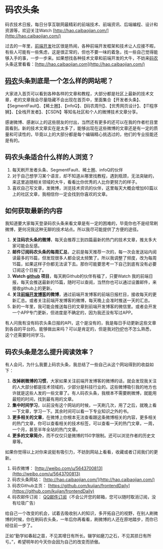 # 码农头条

码农技术日报，每日分享互联网最精彩的前端技术、前端资讯、后端编程、设计和资源等，欢迎关注Watch [http://hao.caibaojian.com/](http://hao.caibaojian.com/)

过去的一年里，[前端开发](http://caibaojian.com/)社区很是热闹，各种前端开发框架和技术让人应接不暇，有些人可能有一些焦虑，这是很正常的，但也不要一味的着急，找一些自己觉得能够入手的事，一步一步来。如果想找各种技术文章和前端开发的大牛，不妨来[码农](http://caibaojian.com/t/%e7%a0%81%e5%86%9c)头条这里看看：[http://hao.caibaojian.com](http://hao.caibaojian.com/)

## [码农](http://caibaojian.com/t/%e7%a0%81%e5%86%9c)头条到底是一个怎么样的网站呢？

大家进入首页可以看到各种各样的文章和教程，大部分都是社区上最新的技术文章，老的文章我会尽量隐藏不会出现在首页中，里面集合【开发者头条】、【SegmentFault】、【稀土圈】、【infoQ】、【码农周刊】、【优秀网页设计】、【IT程序狮】、【全栈开发者】、【CSDN】等知名社区和个人的微博技术文章分享。

感谢微博、感谢以上的这些朋友的付出，当然还有更多的还可以在我的作者栏目里面看到。新的技术文章实在是太多了，能够出现在这些微博的文章还是有一定的质量和可读性的，毕竟以上的大部分都是每个编辑精心挑选过的，他们的专业技能还是有的。

## 码农头条适合什么样的人浏览？

1. 每天刷开发者头条、SegmentFault、稀土圈、infoQ的伙伴
2. 对于自己想学习某个语言，却不知道从哪里找教程，遇到瓶颈，无法突破的，来这里追随相关领域的大牛，看看比你优秀的人比你更努力的样子。
3. 喜欢自己写文章，发微博，浏览技术资讯的伙伴，这里每天大概会增加60篇以上的社区文章，我相信你一定会找到你喜欢的文章。

## 如何获取最新的内容

我知道要大家每天登录码农头条来看文章是有一定的困难的，毕竟你也不是经常刷微博，更何况我这种无聊的技术站点。所以我尽可能提供了方便的途径。

1. **关注码农头条的微博**，每天会推荐三到四篇最新的热门的技术文章，推太多大家可能会反感。
2. **邮件订阅码农头条的每周汇总**，之前是每天推荐一次的，每一次会发送站内阅读最多的15篇，但发现很多人都会说太频繁了。所以我调整了频度，改为每周15篇，如果这样子你都无法读下去。那你可能要思考一下自己到底有没有必要订阅这个日报了。
3. **Watch [github](http://caibaojian.com/t/github) 项目**，每天刷Github的伙伴有福了，只要Watch 我的前端日报，每天会推送最新的15篇，随时可以查阅，当然你也可以通过设置邮件，来接收github上的更新。
4. **关注[前端开发博客](http://caibaojian.com/)的微博**，通过前端开发博客的前端日报栏目，接收每天的更新汇总。或者关注前端开发博客的微博，每天晚上会准时推送一天的汇总。
5. 新的一年里，我可能会推送每日的文章到前端开发博客的微信里。或者会开发一个APP专门更新，但进度是不确定的，因为我还没有写过APP。

有人问我有没有码农头条日报的API，这个是没有的，我是每日手动更新这些文章到各自的平台的。能够做出来吗？可以是肯定的，但是我对[PHP](http://caibaojian.com/t/php)也不怎么熟悉，这个还需要时间学习。

## 码农头条是怎么提升阅读效率？

有人会问，为什么我要上码农头条，我总结了一些自己从这个网站得到的收益如下：

1. **改掉刷微博的习惯**，大家如果关注前端开发博客的微博的话，就会发现我关注的人大部分都是技术领域的，少部分是科技行业的。这些微博吸引我的地方也许就是这些人发的一些文章了。有人码农头条，我根本不需要刷微博，就能用最短的时间，找到最有用的文章。
2. **集中时间学习**，以前没有这个网站的时候，一天刷几次，用了之后，就晚上看一下文章，学习一下。其余时间可以看一下专业知识之外的书。
3. **更多相关的文章**，在微博上你根本无法查看跟这条微博相关的内容，更多相关的热门文章，你可以查看相关的技术标签，可以查看一天的热门文章，一周，一个月，甚至半年全站的热门文章。
4. **更多的文章简介**，而不仅仅只是微博的150字限制。还可以浏览作者的历史文章等。

如果你觉得以上对你来说挺有吸引力，不妨到网站上看看，收藏或者订阅我们的更新。

1. 码农微博：
   [http://weibo.com/u/5643700813](http://weibo.com/u/5643700813)
2. 码农头条网站：
   [http://hao.caibaojian.com/](http://hao.caibaojian.com/)
3. 码农Github主页：
   [https://github.com/kujian/frontendDaily](https://github.com/kujian/frontendDaily)
4. 码农邮件订阅：
   [QQ邮件订阅](http://list.qq.com/cgi-bin/qf_invite?id=088e4ee1330ecb635b4477fb70fb8441c3a5b9ad6e094604)（不会公开您的邮箱，您可以随时取消订阅，没有垃圾广告）

给自己一个改变的机会，试着去吸收别人的知识，多开拓自己的视野，在别人刷微博的时候，你在刷码农头条，一年后你再看看，刷微博的人还在原地踏步，而你已经往前一步了。

正如“勤学如春起之苗，不见其增日有所长。辍学如磨刀之石，不见其损日有所亏。”，希望明年的今天你会因为自己的改变而骄傲。

